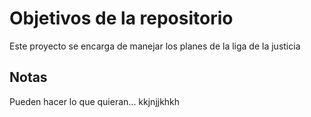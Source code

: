 # Objetivos de la repositorio

Este proyecto se encarga de manejar los planes de la liga de la justicia


## Notas
Pueden hacer lo que quieran...
kkjnjjkhkh